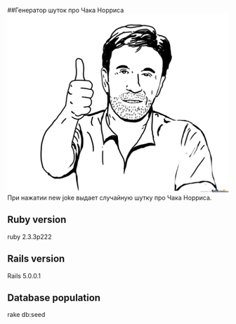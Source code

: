 ##Генератор шуток про Чака Норриса
![screenshot](app/assets/images/chuck-norris_o_1405907.jpg "Chuck")
При нажатии new joke выдает случайную шутку про Чака Норриса.

## Ruby version
ruby 2.3.3p222

## Rails version 
Rails 5.0.0.1

## Database population
rake db:seed
